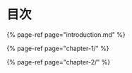 # 目次

{% page-ref page="introduction.md" %}

{% page-ref page="chapter-1/" %}

{% page-ref page="chapter-2/" %}

